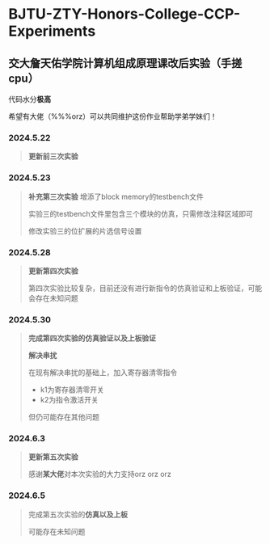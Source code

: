 # BJTU-ZTY-Honors-College-CCP-Experiments

## 交大詹天佑学院计算机组成原理课改后实验（手搓cpu）

代码水分**极高**

希望有大佬（%%%orz）可以共同维护这份作业帮助学弟学妹们！

### 2024.5.22

> **更新前三次实验**

### 2024.5.23

> **补充第三次实验**
> 增添了block memory的testbench文件
> 
> 实验三的testbench文件里包含三个模块的仿真，只需修改注释区域即可
>
> 修改实验三的位扩展的片选信号设置
> 

### 2024.5.28

> **更新第四次实验**
>
> 第四次实验比较复杂，目前还没有进行新指令的仿真验证和上板验证，可能会存在未知问题
>

### 2024.5.30

>
>**完成第四次实验的仿真验证以及上板验证**
>
>**解决串扰**
>
>在现有解决串扰的基础上，加入寄存器清零指令
> - k1为寄存器清零开关
> - k2为指令激活开关
> 
>但仍可能存在其他问题

### 2024.6.3

>**更新第五次实验**
>
>感谢**某大佬**对本次实验的大力支持orz orz orz
>

### 2024.6.5

> 完成第五次实验的**仿真以及上板**
> 
> 可能存在未知问题
> 
